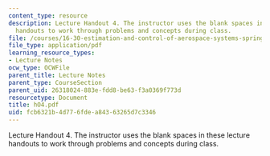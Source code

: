 ```yaml
---
content_type: resource
description: Lecture Handout 4. The instructor uses the blank spaces in these lecture
  handouts to work through problems and concepts during class.
file: /courses/16-30-estimation-and-control-of-aerospace-systems-spring-2004/fcb6321b4d776fdea84363265d7c3346_hO4.pdf
file_type: application/pdf
learning_resource_types:
- Lecture Notes
ocw_type: OCWFile
parent_title: Lecture Notes
parent_type: CourseSection
parent_uid: 26318024-883e-fdd8-be63-f3a0369f773d
resourcetype: Document
title: hO4.pdf
uid: fcb6321b-4d77-6fde-a843-63265d7c3346
---
```

Lecture Handout 4. The instructor uses the blank spaces in these lecture handouts to work through problems and concepts during class.

